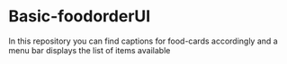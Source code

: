# Basic-foodorderUI
In this repository you can find captions for food-cards accordingly and a menu bar displays the list of items available
